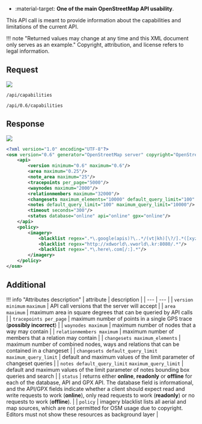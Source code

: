 <div class="grid cards" markdown>

- :material-target: **One of the main OpenStreetMap API usability**.

</div>

This API call is meant to provide information about the capabilities and limitations of the current API.

!!! note "Returned values may change at any time and this XML document only serves as an example."
    Copyright, attribution, and license refers to legal information.

## Request

![](https://img.shields.io/badge/GET-green)

```
/api/capabilities
```

```
/api/0.6/capabilities
```

## Response

![](https://img.shields.io/badge/Response-200%20OK-brightgreen)

``` xml linenums="1" hl_lines="4-21"
<?xml version="1.0" encoding="UTF-8"?>
<osm version="0.6" generator="OpenStreetMap server" copyright="OpenStreetMap and contributors" attribution="https://www.openstreetmap.org/copyright" license="https://opendatacommons.org/licenses/odbl/1-0/">
	<api>
		<version minimum="0.6" maximum="0.6"/>
		<area maximum="0.25"/>
		<note_area maximum="25"/>
		<tracepoints per_page="5000"/>
		<waynodes maximum="2000"/>
		<relationmembers maximum="32000"/>
		<changesets maximum_elements="10000" default_query_limit="100" maximum_query_limit="100"/>
		<notes default_query_limit="100" maximum_query_limit="10000"/>
		<timeout seconds="300"/>
		<status database="online" api="online" gpx="online"/>
	</api>
	<policy>
		<imagery>
			<blacklist regex=".*\.google(apis)?\..*/(vt|kh)[\?/].*([xyz]=.*){3}.*"/>
			<blacklist regex="http://xdworld\.vworld\.kr:8080/.*"/>
			<blacklist regex=".*\.here\.com[/:].*"/>
		</imagery>
	</policy>
</osm>
```

## Additional

!!! info "Attributes description"
| attribute | description |
| --- | --- |
    | `version minimum` `maximum` | API call versions that the server will accept |
| `area maximum` | maximum area in square degrees that can be queried by API calls |
    | `tracepoints per_page`                                 | maximum number of points in a single GPS trace (**possibly incorrect**)<!--niepotrzebne pobrubienie-->                                                                                                                                                                                                                                                                                                     |
    | `waynodes maximum`                                     | maximum number of nodes that a way may contain                                                                                                                                                                                                                                                                                                                                                             |
    | `relationmembers maximum`                              | maximum number of members that a relation may contain                                                                                                                                                                                                                                                                                                                                                      |
    | `changesets maximum_elements`                          | maximum number of combined nodes, ways and relations that can be contained in a changeset                                                                                                                                                                                                                                                                                                                  |
    | `changesets default_query_limit` `maximum_query_limit` | default and maximum values of the limit parameter of changeset queries                                                                                                                                                                                                                                                                                                                                     |
    | `notes default_query_limit` `maximum_query_limit`      | default and maximum values of the limit parameter of notes bounding box queries and search <!--nagromadzenie rzeczowników-->                                                                                                                                                                                                                                                                               |
    | `status`                                               | returns either **online**, **readonly** or **offline** for each of the database, API and GPX API. The database field is informational, and the API/GPX fields indicate whether a client should expect read and write requests to work (**online**), only read requests to work (**readonly**) or no requests to work (**offline**). <!--tutaj masz wartości oznaczone pogrubieniem. Ustal jeden schemat--> |
    | `policy`                                               | imagery blacklist lists all aerial and map sources, which are not permitted for OSM usage due to copyright. Editors must not show these resources as background layer                                                                                                                                                                                                                                      |

